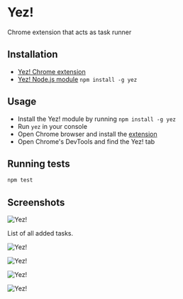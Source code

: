 # Yez!

Chrome extension that acts as task runner

## Installation

* [Yez! Chrome extension](https://chrome.google.com/webstore/detail/yez/acbhddemkmodoahhmnphpcfmcfgpjmap)
* [Yez! Node.js module](https://github.com/krasimir/yez) `npm install -g yez`

## Usage

* Install the Yez! module by running `npm install -g yez`
* Run `yez` in your console
* Open Chrome browser and install the [extension](https://chrome.google.com/webstore/detail/yez/acbhddemkmodoahhmnphpcfmcfgpjmap)
* Open Chrome's DevTools and find the Yez! tab

## Running tests

```js
npm test
```

## Screenshots

![Yez!](http://work.krasimirtsonev.com/git/yez/yez-screenshot-1.jpg)

List of all added tasks.

![Yez!](http://work.krasimirtsonev.com/git/yez/yez-screenshot-2.jpg)

![Yez!](http://work.krasimirtsonev.com/git/yez/yez-screenshot-3.jpg)

![Yez!](http://work.krasimirtsonev.com/git/yez/yez-screenshot-4.jpg)

![Yez!](http://work.krasimirtsonev.com/git/yez/yez-screenshot-5.jpg)